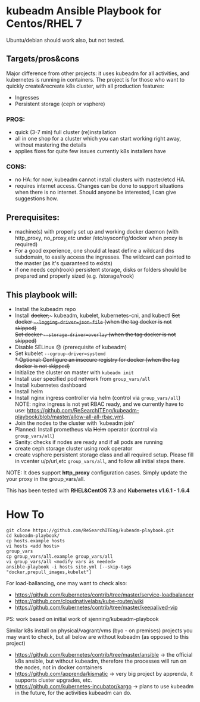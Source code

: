 # kubeadm Ansible Playbook for Centos/RHEL 7
Ubuntu/debian should work also, but not tested.

## Targets/pros&cons
Major difference from other projects: it uses kubeadm for all activities, and kubernetes is running in containers.
The project is for those who want to quickly create&recreate k8s cluster, with all production features:
- Ingresses
- Persistent storage (ceph or vsphere)

### PROS:
- quick (3-7 min) full cluster (re)installation
- all in one shop for a cluster which you can start working right away, without mastering the details
- applies fixes for quite few issues currently k8s installers have

### CONS:
- no HA: for now, kubeadm cannot install clusters with master/etcd HA.
- requires internet access. Changes can be done to support situations when there is no internet. Should anyone be interested, I can give suggestions how.

## Prerequisites:
- machine(s) with properly set up and working docker daemon (with http_proxy, no_proxy,etc under /etc/sysconfig/docker when proxy is required)
- For a good experience, one should at least define a wildcard dns subdomain, to easily access the ingresses. The wildcard can pointed to the master (as it's quaranteed to exists)
- if one needs ceph(rook) persistent storage, disks or folders should be prepared and properly sized (e.g. /storage/rook)

## This playbook will:

* Install the kubeadm repo
* Install ~~docker,~~~ kubeadm, kubelet, kubernetes-cni, and kubectl
~~Set docker `--logging-driver=json-file`             (when the tag docker is not skipped)~~     
~~Set docker `--storage-driver=overlay`               (when the tag docker is not skipped)~~     
* Disable SELinux :disappointed:    (prerequisite of kubeadm)
* Set kubelet `--cgroup-driver=systemd`               
~~* Optional: Configure an insecure registry for docker (when the tag docker is not skipped)~~
* Initialize the cluster on master with `kubeadm init`
* Install user specified pod network from `group_vars/all`
* Install kubernetes dashboard
* Install helm
* Install nginx ingress controller via helm (control via `group_vars/all`)
  NOTE: nginx ingress is not yet RBAC ready, and we currently have to use: https://github.com/ReSearchITEng/kubeadm-playbook/blob/master/allow-all-all-rbac.yml. 
* Join the nodes to the cluster with 'kubeadm join'
* Planned: Install prometheus via ~~Helm~~ operator (control via `group_vars/all`)
* Sanity: checks if nodes are ready and if all pods are running
* create ceph storage cluster using rook operator
* create vsphere persistent storage class and all required setup. Please fill in vcenter u/p/url,etc `group_vars/all`, and follow all initial steps there.

NOTE: It does support **http_proxy** configuration cases. Simply update the your proxy in the group_vars/all.

This has been tested with **RHEL&CentOS 7.3** and **Kubernetes v1.6.1 - 1.6.4**

# How To

```
git clone https://github.com/ReSearchITEng/kubeadm-playbook.git
cd kubeadm-playbook/
cp hosts.example hosts
vi hosts <add hosts>
group_vars
cp group_vars/all.example group_vars/all
vi group_vars/all <modify vars as needed>
ansible-playbook -i hosts site.yml [--skip-tags "docker,prepull_images,kubelet"]
```

For load-ballancing, one may want to check also: 
- https://github.com/kubernetes/contrib/tree/master/service-loadbalancer 
- https://github.com/cloudnativelabs/kube-router/wiki
- https://github.com/kubernetes/contrib/tree/master/keepalived-vip

PS: work based on initial work of sjenning/kubeadm-playbook

Similar k8s install on physical/vagrant/vms (byo - on premises) projects you may want to check, but all below are without kubeadm (as opposed to this project)
- https://github.com/kubernetes/contrib/tree/master/ansible -> the official k8s ansible, but without kubeadm, therefore the processes will run on the nodes, not in docker containers
- https://github.com/apprenda/kismatic -> very big project by apprenda, it supports cluster upgrades, etc.
- https://github.com/kubernetes-incubator/kargo -> plans to use kubeadm in the future, for the activities kubeadm can do.

